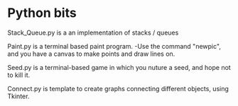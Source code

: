 # Python bits

Stack_Queue.py is a an implementation of stacks / queues 

Paint.py is a terminal based paint program.
-Use the command "newpic", and you have a canvas to make points and draw lines on.

Seed.py is a terminal-based game in which you nuture a seed, and hope not to kill it.

Connect.py is template to create graphs connecting different objects, using Tkinter.

